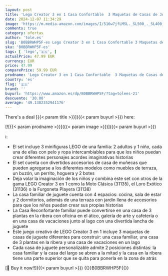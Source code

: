 ```yaml
---
layout: post
title: 'Lego Creator 3 en 1 Casa Confortable  3 Maquetas de Casas de Juguete para Construir  Minifiguras de Familia y Accesorios  Regalos para Niños y Niñas de 8 Años o Más 31139'
date: 2024-12-07 11:34:29
image: 'https://m.media-amazon.com/images/I/516w7jfLMSL._SL500_._SL400_.jpg'
comments: true
category: ofertas
author: 'tole.es'
slug: 'B0BBRWHP5F-es Lego Creator 3 en 1 Casa Confortable 3 Maquetas de Casas...'
sku: 'B0BBRWHP5F-es'
tags: [ 'lego','🇪🇸', ]
actualPrice: 47.99 EUR
currency: EUR
price: 47.99
comparePrice: 59.99 EUR
prodname: 'Lego Creator 3 en 1 Casa Confortable  3 Maquetas de Casas de Juguete para Construir  Minifiguras de Familia y Accesorios  Regalos para Niños y Niñas de 8 Años o Más 31139'
country: 'es'
flag: '🇪🇸'
brand: ''
buyurl: 'https://www.amazon.es/dp/B0BBRWHP5F/?tag=tolees-21'
descuento: '20.00'
average: '49.1382352941176'
---
```


There's a deal [{{< param title >}}]({{< param buyurl >}})  here:

[![{{< param prodname >}}]({{< param image >}})]({{< param buyurl >}})

ℹ️:

- El set incluye 3 minifiguras LEGO de una familia: 2 adultos y 1 niño, cada una de ellas con pelo y ropa intercambiables para que los niños puedan crear diferentes personajes acordes imaginativas historias
- El set cuenta con divertidos accesorios de casa de muñecas que pueden agregarse a los diferentes modelos como muebles de terraza, un buzón, un perrito, hoguera y 2 botes
- Deja volar la imaginación de los niños y combina este set con otros de la gama LEGO Creator 3 en 1 como la Moto Clásica (31135), el Loro Exótico (31136) o la Furgoneta Playera (31138)
- La casa familiar de juguete cuenta con 4 espacios: cocina, sala de estar y 2 dormitorios, además de una terraza con jardín llena de accesorios para que los niños puedan crear sus propias historias
- La Casa Reconfortante familiar puede convertirse en una casa de 3 plantas en la ribera con oficina en el ático, galería de arte y cafetería o en una casa de vacaciones junto al lago con una divertida lancha de juguete
- Este juego creativo de LEGO Creator 3 en 1 incluye 3 maquetas de casas de juguete diferentes para construir: una casa familiar, una casa de 3 plantas en la ribera y una casa de vacaciones en un lago
- Cada casa de juguete personalizable admite 2 posiciones distintas: la casa familiar y la casa del largo se abren a la mitad y la casa en la ribera tiene una parte superior que se quita para ponerla en la zona de atrás

[🛒 Buy it now!!]({{< param buyurl >}})
{{<world>}}B0BBRWHP5F{{</world>}}
